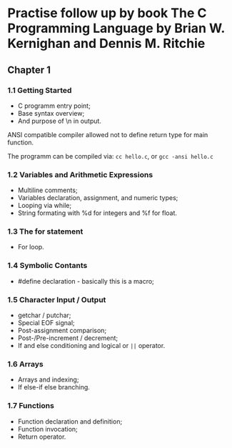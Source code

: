 Practise follow up by book The C Programming Language by Brian W. Kernighan and Dennis M. Ritchie
===

Chapter 1
---

### 1.1 Getting Started

* C programm entry point;
* Base syntax overview;
* And purpose of \n in output.

ANSI compatible compiler allowed not to define return type for main function.

The programm can be compiled via: `cc hello.c`, or `gcc -ansi hello.c`

### 1.2 Variables and Arithmetic Expressions

* Multiline comments;
* Variables declaration, assignment, and numeric types;
* Looping via while;
* String formating with %d for integers and %f for float.

### 1.3 The for statement

* For loop.

### 1.4 Symbolic Contants

* #define declaration - basically this is a macro;

### 1.5 Character Input / Output

* getchar / putchar;
* Special EOF signal;
* Post-assignment comparison;
* Post-/Pre-increment / decrement;
* If and else conditioning and logical or `||` operator.

### 1.6 Arrays

* Arrays and indexing;
* If else-if else branching.

### 1.7 Functions

* Function declaration and definition;
* Function invocation;
* Return operator.
